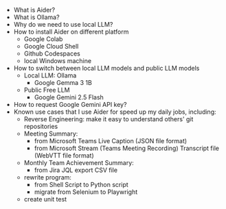 - What is Aider?
- What is Ollama?
- Why do we need to use local LLM?
- How to install Aider on different platform
  - Google Colab
  - Google Cloud Shell
  - Github Codespaces
  - local Windows machine
- How to switch between local LLM models and public LLM models
  - Local LLM: Ollama
    - Google Gemma 3 1B
  - Public Free LLM
    - Google Gemini 2.5 Flash
- How to request Google Gemini API key?
- Known use cases that I use Aider for speed up my daily jobs, including:
  - Reverse Engineering: make it easy to understand others' git repositories
  - Meeting Summary:
    - from Microsoft Teams Live Caption (JSON file format)
    - from Microsoft Stream (Teams Meeting Recording) Transcript file (WebVTT file format)
  - Monthly Team Achievement Summary:
    - from Jira JQL export CSV file
  - rewrite program:
    - from Shell Script to Python script
    - migrate from Selenium to Playwright
  - create unit test